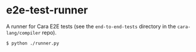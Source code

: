 # e2e-test-runner

A runner for Cara E2E tests (see the `end-to-end-tests` directory in the `cara-lang/compiler` repo).

```bash
$ python ./runner.py
```
